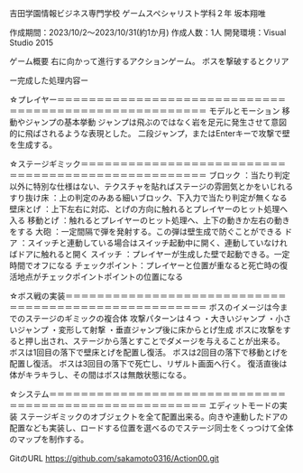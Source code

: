 吉田学園情報ビジネス専門学校
ゲームスペシャリスト学科２年
坂本翔唯

作成期間：2023/10/2～2023/10/31(約1か月)
作成人数：1人
開発環境：Visual Studio 2015

ゲーム概要
右に向かって進行するアクションゲーム。
ボスを撃破するとクリア

ー完成した処理内容ー

☆プレイヤー＝＝＝＝＝＝＝＝＝＝＝＝＝＝＝＝＝＝＝＝＝＝＝＝＝＝＝＝＝＝＝＝＝＝＝＝＝＝＝＝＝＝＝＝＝＝＝＝＝＝＝＝＝＝
モデルとモーション
移動やジャンプの基本挙動
ジャンプは飛ぶのではなく岩を足元に発生させて意図的に飛ばされるような表現とした。
二段ジャンプ，またはEnterキーで攻撃で壁を生成する。

☆ステージギミック＝＝＝＝＝＝＝＝＝＝＝＝＝＝＝＝＝＝＝＝＝＝＝＝＝＝＝＝＝＝＝＝＝＝＝＝＝＝＝＝＝＝＝＝＝＝＝＝＝＝＝
ブロック		：当たり判定以外に特別な仕様はない、テクスチャを貼ればステージの雰囲気とかをいじれる
すり抜け床		：上の判定のみある細いブロック、下入力で当たり判定が無くなる
壁床とげ		：上下左右に対応、とげの方向に触れるとプレイヤーのヒット処理へ入る
移動とげ		：触れるとプレイヤーのヒット処理へ、上下の動きか左右の動きをする
大砲			：一定間隔で弾を発射する。この弾は壁生成で防ぐことができる
ドア			：スイッチと連動している場合はスイッチ起動中に開く、連動していなければドアに触れると開く
スイッチ		：プレイヤーが生成した壁で起動できる。一定時間でオフになる
チェックポイント：プレイヤーと位置が重なると死亡時の復活地点がチェックポイントポイントの位置になる

☆ボス戦の実装＝＝＝＝＝＝＝＝＝＝＝＝＝＝＝＝＝＝＝＝＝＝＝＝＝＝＝＝＝＝＝＝＝＝＝＝＝＝＝＝＝＝＝＝＝＝＝＝＝＝＝＝＝
ボスのイメージは今までのステージのギミックの複合体
攻撃パターンは４つ
・大きいジャンプ
・小さいジャンプ
・変形して射撃
・垂直ジャンプ後に床からとげ生成
ボスに攻撃をすると押し出され、ステージから落とすことでダメージを与えることが出来る。
ボスは1回目の落下で壁床とげを配置し復活。
ボスは2回目の落下で移動とげを配置し復活。
ボスは3回目の落下で死亡し、リザルト画面へ行く。
復活直後は体がキラキラし、その間はボスは無敵状態になる。

☆システム＝＝＝＝＝＝＝＝＝＝＝＝＝＝＝＝＝＝＝＝＝＝＝＝＝＝＝＝＝＝＝＝＝＝＝＝＝＝＝＝＝＝＝＝＝＝＝＝＝＝＝＝＝＝＝
エディットモードの実装
ステージギミックのオブジェクトを全て配置出来る。向きや連動したドアの配置なども実装し、ロードする位置を選べるのでステージ同士をくっつけて全体のマップを制作する。

GitのURL
https://github.com/sakamoto0316/Action00.git
